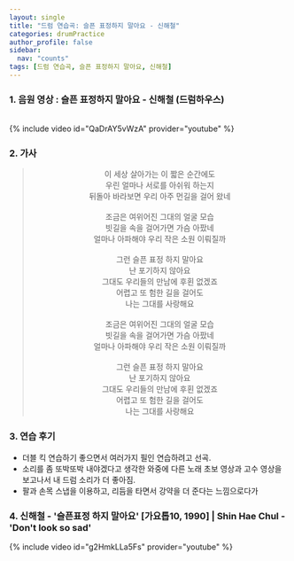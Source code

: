 ```yaml
---
layout: single
title: "드럼 연습곡: 슬픈 표정하지 말아요 - 신해철"
categories: drumPractice
author_profile: false
sidebar:
  nav: "counts"
tags: [드럼 연습곡, 슬픈 표정하지 말아요, 신해철]
---
```


### 1. 음원 영상 : 슬픈 표정하지 말아요 - 신해철 (드럼하우스)

<br/>
{% include video id="QaDrAY5vWzA" provider="youtube" %}

### 2. 가사

> <center>이 세상 살아가는 이 짧은 순간에도<br/>우린 얼마나 서로를 아쉬워 하는지<br/>뒤돌아 바라보면 우리 아주 먼길을 걸어 왔네<br/><br/>조금은 여위어진 그대의 얼굴 모습<br/>빗길을 속을 걸어가면 가슴 아팠네<br/>얼마나 아파해야 우리 작은 소원 이뤄질까<br/><br/>그런 슬픈 표정 하지 말아요<br/>난 포기하지 않아요<br/>그대도 우리들의 만남에 후횐 없겠죠<br/>어렵고 또 험한 길을 걸어도<br/>나는 그대를 사랑해요<br/><br/>조금은 여위어진 그대의 얼굴 모습<br/>빗길을 속을 걸어가면 가슴 아팠네<br/>얼마나 아파해야 우리 작은 소원 이뤄질까<br/><br/>그런 슬픈 표정 하지 말아요<br/>난 포기하지 않아요<br/>그대도 우리들의 만남에 후횐 없겠죠<br/>어렵고 또 험한 길을 걸어도<br/>나는 그대를 사랑해요</center>

### 3. 연습 후기

- 더블 킥 연습하기 좋으면서 여러가지 필인 연습하려고 선곡.
- 소리를 좀 또박또박 내야겠다고 생각한 와중에 다른 노래 초보 영상과 고수 영상을 보고나서 내 드럼 소리가 더 좋아짐.
- 팔과 손목 스냅을 이용하고, 리듬을 타면서 강약을 더 준다는 느낌으로다가

### 4. 신해철 - '슬픈표정 하지 말아요' [가요톱10, 1990] | Shin Hae Chul - 'Don't look so sad'

{% include video id="g2HmkLLa5Fs" provider="youtube" %}
